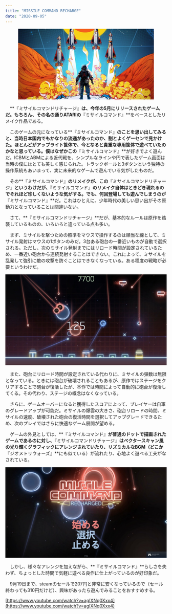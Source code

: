 ```yaml
---
title: "MISSILE COMMAND RECHARGE"
date: "2020-09-05"
---
```


<figure>

![](assets/n62c04f01b471_246b62450ffc5fe063487ba9dd44d9fc.jpg)

</figure>

　**『ミサイルコマンドリチャージ』**は、今年の5月にリリースされたゲームだ。もちろん、その名の通りATARIの**『ミサイルコマンド』**をベースとしたリメイク作品である。

　このゲームの元になっている**『ミサイルコマンド』**のことを思い出してみると、当時日本国内でもかなりの流通があったのか、割とよくゲーセンで見かけた。ほとんどがアップライト筐体で、今となると貴重な専用筐体で遊べていたのかなと思っている。僕はなぜかこの**『ミサイルコマンド』**が好きでよく遊んだ。ICBMとABMによる近代戦を、シンプルなラインや円で表したゲーム画面は当時の僕にはとても美しく感じられた。トラックボールと3ボタンという独特の操作系統もあいまって、実に未来的なゲームで遊んでいる気がしたものだ。

　その**『ミサイルコマンド』**のリメイクが、この**『ミサイルコマンドリチャージ』**というわけだが、**『ミサイルコマンド』**のリメイク自体はときどき現れるのでそれほど珍しくないような気がする。でも、何回登場しても遊んでしまうのが**『ミサイルコマンド』**だ。これはひとえに、少年時代の美しい思い出がその原動力となっていることは間違いない。

　さて、**『ミサイルコマンドリチャージ』**だが、基本的なルールは原作を踏襲しているものの、いろいろと違っている点も多い。

　まず、ミサイルを撃つための照準をマウスで操作するのは順当な線として、ミサイル発射はマウスの1ボタンのみだ。3台ある砲台の一番近いものが自動で選択される。ただし、次のミサイル発射までにはリロード時間が設定されているため、一番近い砲台から連続発射することはできない。これによって、ミサイルを乱発して強引に敵の攻撃を防ぐことはできなくなっている。ある程度の戦略が必要というわけだ。

![画像1](assets/n62c04f01b471_picture_pc_bc71e576dc408bb6d03712f5e9d2c892.jpg)

　また、砲台にリロード時間が設定されている代わりに、ミサイルの弾数は無限となっている。ときには砲台が破壊されることもあるが、原作ではステージをクリアすることで砲台が復活したが、本作では時間によって自動的に砲台が復活してくる。その代わり、ステージの概念はなくなっている。

　さらに、ゲームオーバーになると獲得したスコアによって、プレイヤーは自軍のグレードアップが可能だ。ミサイルの爆雲の大きさ、砲台リロードの時間、ミサイルの速度、破壊された砲台の復活時間を選択してアップグレードできるため、次のプレイではさらに快適なゲーム展開が望める。

　ゲームの外見としては、**『ミサイルコマンド』**が普通のドットで描画されたゲームであるのに対し、**『ミサイルコマンドリチャージ』**はベクタースキャン風の光り輝くグラフィックにアレンジされていたり、リズミカルなBGM（どこか**『ジオメトリウォーズ』**にも似ている）が流れたり、心地よく遊べる工夫がなされている。

![画像2](assets/n62c04f01b471_picture_pc_7c1e2d69d5a711d8d65bbdb509f3785d.jpg)

　しかし、様々なアレンジを加えながら、**『ミサイルコマンド』**らしさを失わず、ちょっとした時間で気軽に遊べる良作に仕上がっているのが好印象だ。

　9月19日まで、steamのセールで207円と非常に安くなっているので（セール終わっても310円だけど）、興味があったら遊んでみることをおすすめする。

[https://www.youtube.com/watch?v=agIXNq0Xxx4](https://www.youtube.com/watch?v=agIXNq0Xxx4)
